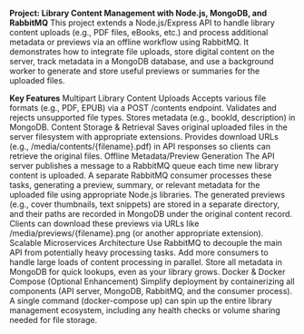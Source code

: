 **Project: Library Content Management with Node.js, MongoDB, and RabbitMQ**
This project extends a Node.js/Express API to handle library content uploads (e.g., PDF files, eBooks, etc.) and process additional metadata or previews via an offline workflow using RabbitMQ. It demonstrates how to integrate file uploads, store digital content on the server, track metadata in a MongoDB database, and use a background worker to generate and store useful previews or summaries for the uploaded files.

**Key Features**
Multipart Library Content Uploads
Accepts various file formats (e.g., PDF, EPUB) via a POST /contents endpoint.
Validates and rejects unsupported file types.
Stores metadata (e.g., bookId, description) in MongoDB.
Content Storage & Retrieval
Saves original uploaded files in the server filesystem with appropriate extensions.
Provides download URLs (e.g., /media/contents/{filename}.pdf) in API responses so clients can retrieve the original files.
Offline Metadata/Preview Generation
The API server publishes a message to a RabbitMQ queue each time new library content is uploaded.
A separate RabbitMQ consumer processes these tasks, generating a preview, summary, or relevant metadata for the uploaded file using appropriate Node.js libraries.
The generated previews (e.g., cover thumbnails, text snippets) are stored in a separate directory, and their paths are recorded in MongoDB under the original content record.
Clients can download these previews via URLs like /media/previews/{filename}.png (or another appropriate extension).
Scalable Microservices Architecture
Use RabbitMQ to decouple the main API from potentially heavy processing tasks.
Add more consumers to handle large loads of content processing in parallel.
Store all metadata in MongoDB for quick lookups, even as your library grows.
Docker & Docker Compose (Optional Enhancement)
Simplify deployment by containerizing all components (API server, MongoDB, RabbitMQ, and the consumer process).
A single command (docker-compose up) can spin up the entire library management ecosystem, including any health checks or volume sharing needed for file storage.

